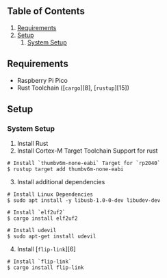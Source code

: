 ## Table of Contents
1. [Requirements](#requirements)
2. [Setup](#setup)
    1. [System Setup](#system-setup)

## Requirements
* Raspberry Pi Pico
* Rust Toolchain ([`cargo`][8], [`rustup`][15])

## Setup
### System Setup
1. Install Rust
2. Install Cortex-M Target Toolchain Support for rust
```shell
# Install `thumbv6m-none-eabi` Target for `rp2040`
$ rustup target add thumbv6m-none-eabi
```

3. Install additional dependencies
```shell
# Install Linux Dependencies
$ sudo apt install -y libusb-1.0-0-dev libudev-dev

# Install `elf2uf2`
$ cargo install elf2uf2

# Install udevil
$ sudo apt-get install udevil
```

4. Install [`flip-link`][6]
```shell
# Install `flip-link`
$ cargo install flip-link
```
